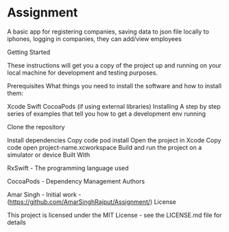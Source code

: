 # Assignment
A basic app for registering companies, saving data to json file locally to iphones, logging in companies, they can add/view employees

Getting Started

These instructions will get you a copy of the project up and running on your local machine for development and testing purposes.

Prerequisites
What things you need to install the software and how to install them:

Xcode
Swift
CocoaPods (if using external libraries)
Installing
A step by step series of examples that tell you how to get a development env running

Clone the repository

Install dependencies
Copy code
pod install
Open the project in Xcode
Copy code
open project-name.xcworkspace
Build and run the project on a simulator or device
Built With

RxSwift - The programming language used

CocoaPods - Dependency Management
Authors

Amar Singh - Initial work - (https://github.com/AmarSinghRajput/Assignment/)
License

This project is licensed under the MIT License - see the LICENSE.md file for details
